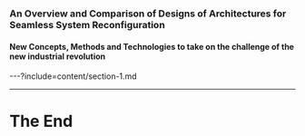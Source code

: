 ### An Overview and Comparison of Designs of Architectures for Seamless System Reconfiguration
#### New Concepts, Methods and Technologies to take on the challenge of the new industrial revolution

---?include=content/section-1.md

---
# The End
